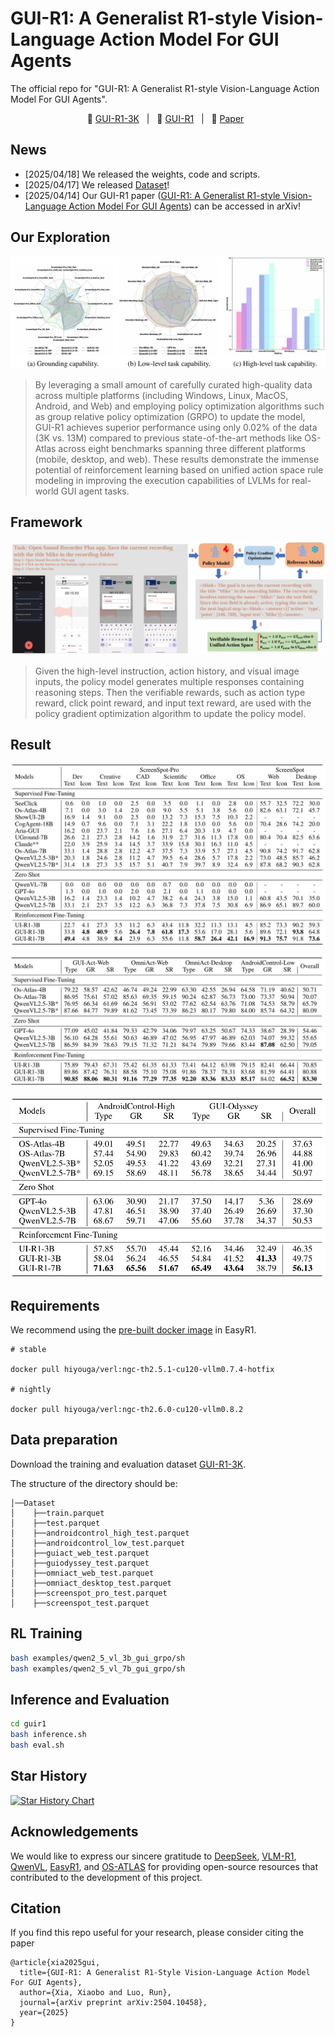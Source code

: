 # GUI-R1: A Generalist R1-style Vision-Language Action Model For GUI Agents

The official repo for "GUI-R1: A Generalist R1-style Vision-Language Action Model For GUI Agents".

<p align="center">
       🤗 <a href="https://huggingface.co/datasets/ritzzai/GUI-R1">GUI-R1-3K</a>&nbsp&nbsp | &nbsp&nbsp🤗 <a href="https://huggingface.co/ritzzai/GUI-R1">GUI-R1</a>&nbsp&nbsp | &nbsp&nbsp📑 <a href="https://arxiv.org/abs/2504.10458">Paper</a>&nbsp&nbsp
</p>

## News

- [2025/04/18] We released the weights, code and scripts.
- [2025/04/17] We released [Dataset](https://huggingface.co/datasets/ritzzai/GUI-R1)!
- [2025/04/14] Our GUI-R1 paper ([GUI-R1: A Generalist R1-style Vision-Language Action Model For GUI Agents](https://arxiv.org/abs/2504.10458)) can be accessed in arXiv!

## Our Exploration

![](assets/exploration.jpg)

> By leveraging a small amount of carefully curated high-quality data across multiple platforms (including Windows, Linux, MacOS, Android, and Web) and employing policy optimization algorithms such as group relative policy optimization (GRPO) to update the model, GUI-R1 achieves superior performance using only 0.02% of the data (3K vs. 13M) compared to previous state-of-the-art methods like OS-Atlas across eight benchmarks spanning three different platforms (mobile, desktop, and web). These results demonstrate the immense potential of reinforcement learning based on unified action space rule modeling in improving the execution capabilities of LVLMs for real-world GUI agent tasks. 

## Framework

![](assets/framework.jpg)

> Given the high-level instruction, action history, and visual image inputs, the policy model generates multiple responses containing reasoning steps. Then the verifiable rewards, such as action type reward, click point reward, and input text reward, are used with the policy gradient optimization algorithm to update the policy model.

## Result

![image](assets/performance_grounding.jpg)

![image](assets/performance_low.jpg)

![image](assets/performance_high.jpg)

## Requirements

We recommend using the [pre-built docker image](https://hub.docker.com/r/hiyouga/verl) in EasyR1.

```
# stable

docker pull hiyouga/verl:ngc-th2.5.1-cu120-vllm0.7.4-hotfix

# nightly

docker pull hiyouga/verl:ngc-th2.6.0-cu120-vllm0.8.2
```

## Data preparation

Download the training and evaluation dataset [GUI-R1-3K](https://huggingface.co/datasets/ritzzai/GUI-R1).

The structure of the directory should be:

```
│──Dataset
│	 ├──train.parquet
│	 ├──test.parquet
│	 ├──androidcontrol_high_test.parquet
│	 ├──androidcontrol_low_test.parquet
│	 ├──guiact_web_test.parquet
│	 ├──guiodyssey_test.parquet
│	 ├──omniact_web_test.parquet
│	 ├──omniact_desktop_test.parquet
│	 ├──screenspot_pro_test.parquet
│	 ├──screenspot_test.parquet
```

## RL Training

```bash
bash examples/qwen2_5_vl_3b_gui_grpo/sh
bash examples/qwen2_5_vl_7b_gui_grpo/sh
```

## Inference and Evaluation

```bash
cd guir1
bash inference.sh
bash eval.sh
```

## Star History

[![Star History Chart](https://api.star-history.com/svg?repos=ritzz-ai/GUI-R1&type=Date)](https://www.star-history.com/#ritzz-ai/GUI-R1&Date)

## Acknowledgements

We would like to express our sincere gratitude to [DeepSeek](https://github.com/deepseek-ai/DeepSeek-R1), [VLM-R1](https://github.com/om-ai-lab/VLM-R1.git), [QwenVL](https://github.com/QwenLM/Qwen2.5-VL), [EasyR1](https://github.com/hiyouga/EasyR1.git), and [OS-ATLAS](https://github.com/OS-Copilot/OS-Atlas.git) for providing open-source resources that contributed to the development of this project.

## Citation
If you find this repo useful for your research, please consider citing the paper
```
@article{xia2025gui,
  title={GUI-R1: A Generalist R1-Style Vision-Language Action Model For GUI Agents},
  author={Xia, Xiaobo and Luo, Run},
  journal={arXiv preprint arXiv:2504.10458},
  year={2025}
}
```

